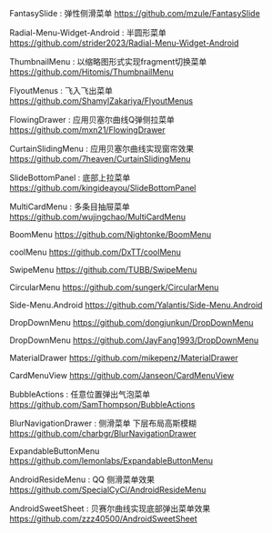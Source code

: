 FantasySlide : 弹性侧滑菜单
https://github.com/mzule/FantasySlide

Radial-Menu-Widget-Android : 半圆形菜单
https://github.com/strider2023/Radial-Menu-Widget-Android

ThumbnailMenu : 以缩略图形式实现fragment切换菜单
https://github.com/Hitomis/ThumbnailMenu

FlyoutMenus : 飞入飞出菜单
https://github.com/ShamylZakariya/FlyoutMenus

FlowingDrawer : 应用贝塞尔曲线Q弹侧拉菜单
https://github.com/mxn21/FlowingDrawer

CurtainSlidingMenu : 应用贝塞尔曲线实现窗帘效果
https://github.com/7heaven/CurtainSlidingMenu

SlideBottomPanel : 底部上拉菜单
https://github.com/kingideayou/SlideBottomPanel

MultiCardMenu : 多条目抽屉菜单
https://github.com/wujingchao/MultiCardMenu

BoomMenu
https://github.com/Nightonke/BoomMenu

coolMenu
https://github.com/DxTT/coolMenu

SwipeMenu
https://github.com/TUBB/SwipeMenu

CircularMenu
https://github.com/sungerk/CircularMenu

Side-Menu.Android
https://github.com/Yalantis/Side-Menu.Android

DropDownMenu
https://github.com/dongjunkun/DropDownMenu

DropDownMenu
https://github.com/JayFang1993/DropDownMenu

MaterialDrawer
https://github.com/mikepenz/MaterialDrawer

CardMenuView
https://github.com/Janseon/CardMenuView

BubbleActions : 任意位置弹出气泡菜单
https://github.com/SamThompson/BubbleActions

BlurNavigationDrawer : 侧滑菜单 下层布局高斯模糊
https://github.com/charbgr/BlurNavigationDrawer

ExpandableButtonMenu  
https://github.com/lemonlabs/ExpandableButtonMenu

AndroidResideMenu : QQ 侧滑菜单效果
https://github.com/SpecialCyCi/AndroidResideMenu

AndroidSweetSheet : 贝赛尔曲线实现底部弹出菜单效果
https://github.com/zzz40500/AndroidSweetSheet
